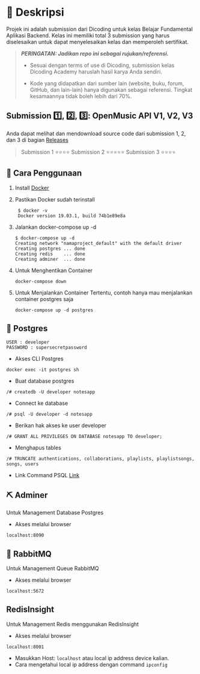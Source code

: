 # 📃 Deskripsi

Projek ini adalah submission dari Dicoding untuk kelas Belajar Fundamental Aplikasi Backend. Kelas ini memiliki total 3 submission yang harus diselesaikan untuk dapat menyelesaikan kelas dan memperoleh sertifikat.

> **_PERINGATAN: Jadikan repo ini sebagai rujukan/referensi._**
>
> - Sesuai dengan terms of use di Dicoding, submission kelas Dicoding Academy haruslah hasil karya Anda sendiri.
>
> - Kode yang didapatkan dari sumber lain (website, buku, forum, GitHub, dan lain-lain) hanya digunakan sebagai referensi. Tingkat kesamaannya tidak boleh lebih dari 70%.

## Submission 1️⃣, 2️⃣, 3️⃣: OpenMusic API V1, V2, V3

Anda dapat melihat dan mendownload source code dari submission 1, 2, dan 3 di bagian [Releases](https://github.com/rifandani/belajar-fundamental-aplikasi-backend/releases)

> Submission 1 ⭐⭐⭐⭐
> Submission 2 ⭐⭐⭐⭐⭐
> Submission 3 ⭐⭐⭐⭐

## 🏀 Cara Penggunaan

1. Install [Docker](https://docs.docker.com/get-docker/)
2. Pastikan Docker sudah terinstall

   ```console
    $ docker -v
    Docker version 19.03.1, build 74b1e89e8a
   ```

3. Jalankan docker-compose up -d

   ```console
   $ docker-compose up -d
   Creating network "namaproject_default" with the default driver
   Creating postgres ... done
   Creating redis    ... done
   Creating adminer  ... done
   ```

4. Untuk Menghentikan Container

   ```console
   docker-compose down
   ```

5. Untuk Menjalankan Container Tertentu, contoh hanya mau menjalankan container postgres saja

   ```console
   docker-compose up -d postgres
   ```

## 🐘 Postgres

```env
USER : developer
PASSWORD : supersecretpassword
```

- Akses CLI Postgres

```console
docker exec -it postgres sh
```

- Buat database postgres

```console
/# createdb -U developer notesapp
```

- Connect ke database

```console
/# psql -U developer -d notesapp
```

- Berikan hak akses ke user developer

```console
/# GRANT ALL PRIVILEGES ON DATABASE notesapp TO developer;
```

- Menghapus tables

```console
/# TRUNCATE authentications, collaborations, playlists, playlistsongs, songs, users
```

- Link Command PSQL [Link](https://www.postgresqltutorial.com/psql-commands/)

## ⛏ Adminer

Untuk Management Database Postgres

- Akses melalui browser

```console
localhost:8090
```

## 🐇 RabbitMQ

Untuk Management Queue RabbitMQ

- Akses melalui browser

```console
localhost:5672
```

## RedisInsight

Untuk Management Redis menggunakan RedisInsight

- Akses melalui browser

```console
localhost:8001
```

- Masukkan Host: `localhost` atau local ip address device kalian.
- Cara mengetahui local ip address dengan command `ipconfig`
